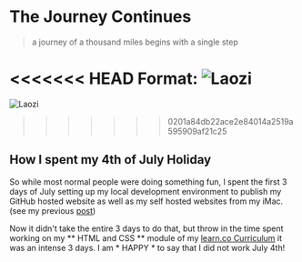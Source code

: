 # The Journey Continues
> a journey of a thousand miles begins with a single step

<<<<<<< HEAD
Format: ![Laozi](https://churchwerks.github.io/blob/master/img/DaodeTianzun.jpg)
=======
![Laozi](https://churchwerks.github.io/blob/master/img/DaodeTianzun.jpg)
>>>>>>> 0201a84db22ace2e84014a2519a595909af21c25

## How I spent my 4th of July Holiday

So while most normal people were doing something fun, I spent the first 3 days of July setting up my local development environment to publish my GitHub hosted website as well as my self hosted websites from my iMac. (see my previous  [post](http://chitownblogger.com/2017/07/03/riyadh_blog/))

Now it didn't take the entire 3 days to do that, but throw in the time spent working on my ** HTML and CSS ** module of my
[learn.co Curriculum](https://learn.co/tracks/full-stack-web-dev-with-react/html-and-css/site-publishing/) it was an intense 3 days. I am * HAPPY * to say that I did not work July 4th!
